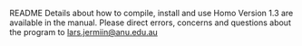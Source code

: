 README
Details about how to compile, install and use Homo Version 1.3 are available in the manual.
Please direct errors, concerns and questions about the program to lars.jermiin@anu.edu.au

